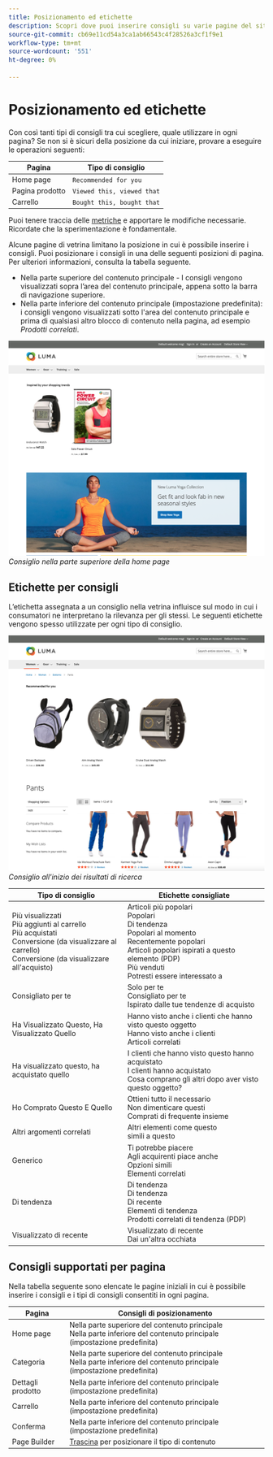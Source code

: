 ```yaml
---
title: Posizionamento ed etichette
description: Scopri dove puoi inserire consigli su varie pagine del sito e suggerimenti per le etichette utilizzate di frequente per ogni tipo di consiglio.
source-git-commit: cb69e11cd54a3ca1ab66543c4f28526a3cf1f9e1
workflow-type: tm+mt
source-wordcount: '551'
ht-degree: 0%

---
```


# Posizionamento ed etichette

Con così tanti tipi di consigli tra cui scegliere, quale utilizzare in ogni pagina? Se non si è sicuri della posizione da cui iniziare, provare a eseguire le operazioni seguenti:

| Pagina | Tipo di consiglio |
|---|---|
| Home page | `Recommended for you` |
| Pagina prodotto | `Viewed this, viewed that` |
| Carrello | `Bought this, bought that` |

Puoi tenere traccia delle [metriche](workspace.md) e apportare le modifiche necessarie. Ricordate che la sperimentazione è fondamentale.

Alcune pagine di vetrina limitano la posizione in cui è possibile inserire i consigli. Puoi posizionare i consigli in una delle seguenti posizioni di pagina. Per ulteriori informazioni, consulta la tabella seguente.

- Nella parte superiore del contenuto principale - I consigli vengono visualizzati sopra l’area del contenuto principale, appena sotto la barra di navigazione superiore.
- Nella parte inferiore del contenuto principale (impostazione predefinita): i consigli vengono visualizzati sotto l&#39;area del contenuto principale e prima di qualsiasi altro blocco di contenuto nella pagina, ad esempio _Prodotti correlati_.

![Posizionamento consigli](assets/storefront-home-page-top.png)
_Consiglio nella parte superiore della home page_

## Etichette per consigli

L’etichetta assegnata a un consiglio nella vetrina influisce sul modo in cui i consumatori ne interpretano la rilevanza per gli stessi. Le seguenti etichette vengono spesso utilizzate per ogni tipo di consiglio.

![Posizionamento consigli](assets/storefront-search-results-top.png)
_Consiglio all&#39;inizio dei risultati di ricerca_

| Tipo di consiglio | Etichette consigliate |
|---|---|
| Più visualizzati<br> Più aggiunti al carrello<br>Più acquistati<br>Conversione (da visualizzare al carrello)<br>Conversione (da visualizzare all&#39;acquisto) | Articoli più popolari<br>Popolari<br>Di tendenza<br>Popolari al momento<br>Recentemente popolari<br>Articoli popolari ispirati a questo elemento (PDP)<br>Più venduti<br>Potresti essere interessato a |
| Consigliato per te | Solo per te<br>Consigliato per te<br>Ispirato dalle tue tendenze di acquisto |
| Ha Visualizzato Questo, Ha Visualizzato Quello | Hanno visto anche i clienti che hanno visto questo oggetto<br>Hanno visto anche i clienti<br>Articoli correlati |
| Ha visualizzato questo, ha acquistato quello | I clienti che hanno visto questo hanno acquistato<br>I clienti hanno acquistato<br>Cosa comprano gli altri dopo aver visto questo oggetto? |
| Ho Comprato Questo E Quello | Ottieni tutto il necessario<br>Non dimenticare questi<br>Comprati di frequente insieme |
| Altri argomenti correlati | Altri elementi come questo<br>simili a questo |
| Generico | Ti potrebbe piacere<br>Agli acquirenti piace anche<br>Opzioni simili<br>Elementi correlati |
| Di tendenza | Di tendenza<br>Di tendenza<br>Di recente<br>Elementi di tendenza<br>Prodotti correlati di tendenza (PDP) |
| Visualizzato di recente | Visualizzato di recente<br>Dai un&#39;altra occhiata |

## Consigli supportati per pagina

Nella tabella seguente sono elencate le pagine iniziali in cui è possibile inserire i consigli e i tipi di consigli consentiti in ogni pagina.

| Pagina | Consigli di posizionamento |
|---|---|
| Home page | Nella parte superiore del contenuto principale<br>Nella parte inferiore del contenuto principale (impostazione predefinita) | Più visualizzati<br>Più acquistati<br>Più aggiunti al carrello<br>Consigliati<br>Di tendenza |
| Categoria | Nella parte superiore del contenuto principale<br>Nella parte inferiore del contenuto principale (impostazione predefinita) | Più visualizzati<br>Più acquistati<br>Più aggiunti al carrello<br>Consigliati<br>Di tendenza |
| Dettagli prodotto | Nella parte inferiore del contenuto principale (impostazione predefinita) | Più visualizzati<br>Più acquistati<br>Più aggiunti al carrello<br>Ha visualizzato questo, ha visualizzato questo<br>Ha visualizzato questo, ha acquistato quello<br>Ha acquistato questo, ha acquistato quello<br>Altri elementi simili a questo<br>Di tendenza<br>Somiglianza visiva |
| Carrello | Nella parte inferiore del contenuto principale (impostazione predefinita) | Più visualizzati<br>Più acquistati<br>Più aggiunti al carrello<br>Ha visualizzato questo, ha visualizzato questo<br>Ha visualizzato questo, ha acquistato quello<br>Ha acquistato questo, ha acquistato quello<br>Altri argomenti simili<br>Di tendenza |
| Conferma | Nella parte inferiore del contenuto principale (impostazione predefinita) | Più visualizzati<br>Più acquistati<br>Più aggiunti al carrello<br>Ha visualizzato questo, ha visualizzato questo<br>Ha visualizzato questo, ha acquistato quello<br>Ha acquistato questo, ha acquistato quello<br>Altri argomenti simili<br>Di tendenza |
| Page Builder | [Trascina](https://experienceleague.adobe.com/docs/commerce-admin/page-builder/add-content/recommendations.html) per posizionare il tipo di contenuto | Più visualizzati<br>Più acquistati<br>Più aggiunti al carrello<br>Consigliati<br>Di tendenza |
